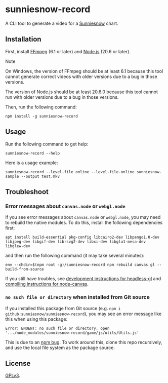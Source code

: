 # sunniesnow-record

A CLI tool to generate a video for a
[Sunniesnow](https://github.com/sunniesnow/sunniesnow) chart.

## Installation

First, install [FFmpeg](https://ffmpeg.org/) (6.1 or later)
and [Node.js](https://nodejs.org/) (20.6 or later).

> [!NOTE]
> On Windows, the version of FFmpeg should be at least 6.1
> because this tool cannot generate correct videos with older versions due to a bug
> in those versions.
>
> The version of Node.js should be at least 20.6.0
> because this tool cannot run with older versions due to a bug in those versions.

Then, run the following command:

```shell
npm install -g sunniesnow-record
```

## Usage

Run the following command to get help:

```shell
sunniesnow-record --help
```

Here is a usage example:

```shell
sunniesnow-record --level-file online --level-file-online sunniesnow-sample --output test.mkv
```

## Troubleshoot

### Error messages about `canvas.node` or `webgl.node`

If you see error messages about `canvas.node` or `webgl.node`,
you may need to rebuild the native modules.
To do this, install the following dependencies first:

```shell
apt install build-essential pkg-config libcairo2-dev libpango1.0-dev libjpeg-dev libgif-dev librsvg2-dev libxi-dev libglu1-mesa-dev libglew-dev
```

and then run the following command (it may take several minutes):

```shell
env --chdir=$(npm root -g)/sunniesnow-record npm rebuild canvas gl --build-from-source
```

If you still have troubles, see
[development instructions for headless-gl](https://github.com/stackgl/headless-gl#how-should-i-set-up-a-development-environment-for-headless-gl)
and
[compiling instructions for node-canvas](https://github.com/Automattic/node-canvas#compiling).

### `no such file or directory` when installed from Git source

If you installed this package from Git source (e.g. `npm i github:sunniesnow/sunniesnow-record`),
you may see an error message like this when using this package:

```plain
Error: ENOENT: no such file or directory, open '.../node_modules/sunniesnow-record/game/js/utils/Utils.js'
```

This is due to an [npm bug](https://github.com/npm/cli/issues/2774).
To work around this, clone this repo recursively,
and use the local file system as the package source.

## License

[GPLv3](https://www.gnu.org/licenses/gpl-3.0.en.html).
